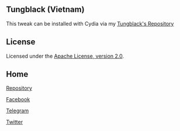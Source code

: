 ## Tungblack (Vietnam)

This tweak can be installed with Cydia via my [Tungblack's Repository](https://tungblack.github.io/ftp/)


## License

Licensed under the [Apache License, version 2.0](https://www.apache.org/licenses/LICENSE-2.0.html).

## Home
[Repository](http://github.com/tungblack)

[Facebook](http://facebook.com/tomkit.root)

[Telegram](http://t.me/tungblack)

[Twitter](https://twitter.com/tungblck1)
